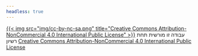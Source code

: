 ```yaml
---
headless: true
---
```

[{{< img src="img/cc-by-nc-sa.png" title="Creative Commons Attribution-NonCommercial 4.0 International Public License" >}}][license] עבודה זו מורשית תחת רשיון [Creative Commons Attribution-NonCommercial 4.0 International Public License][license]

[license]: https://creativecommons.org/licenses/by-nc/4.0/
